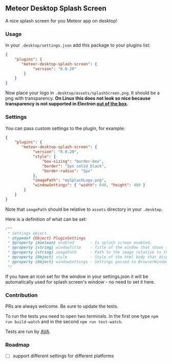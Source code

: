 ## Meteor Desktop Splash Screen

A nice splash screen for you Meteor app on desktop!

### Usage

In your `.desktop/settings.json` add this package to your plugins list:
```json
{
    "plugins": {
       "meteor-desktop-splash-screen": {
            "version": "0.0.20"
        }
    }
}
```
Now place your logo in `.desktop/assets/splashScreen.png`. It should be a png with transparency.
__On Linux this does not look so nice because transparency is not supported in Electron [out of the box](https://github.com/electron/electron/blob/master/docs/api/frameless-window.md#limitations).__
 
### Settings

You can pass custom settings to the plugin, for example:
```json
{
    "plugins": {
       "meteor-desktop-splash-screen": {
            "version": "0.0.20",
            "style": { 
                "box-sizing": "border-box",
                "border": "5px solid black",
                "border-radius": "5px"
            },
            "imagePath": "mySplashLogo.png",
            "windowSettings": { "width": 640, "height": 480 }
        }
    }
}
```
Note that `imagePath` should be relative to `assets` directory in your `.desktop`.

Here is a definition of what can be set:
```javascript
/**
 * Settings object.
 * @typedef {Object} PluginSettings
 * @property {boolean} enabled       - Is splash screen enabled.
 * @property {string} windowTitle    - Title of the window that shows splash screen. It defaults to the `name` from settings.json.
 * @property {string} imagePath      - Path to the image relative to the .desktop/assets dir.
 * @property {Object} style          - Style of the html body that displays the image.
 * @property {Object} windowSettings - Settings passed to BrowserWindow.
 */
```

If you have an icon set for the window in your settings.json it will be automatically used for splash screen's window - no need to set it here.

### Contribution

PRs are always welcome. Be sure to update the tests.

To run the tests you need to open two terminals.
In the first one type `npm run build-watch` and in the second `npm run test-watch`. 

Tests are run by [AVA](https://github.com/avajs).

### Roadmap

- [ ] support different settings for different platforms
 
